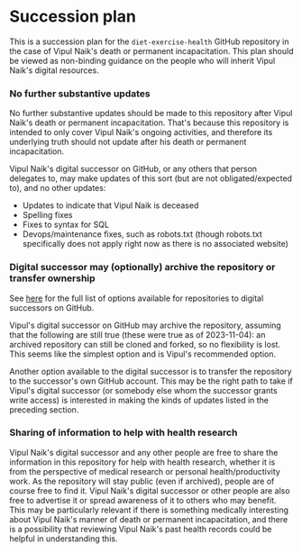 # Succession plan

This is a succession plan for the `diet-exercise-health` GitHub
repository in the case of Vipul Naik's death or permanent
incapacitation. This plan should be viewed as non-binding guidance on
the people who will inherit Vipul Naik's digital resources.

### No further substantive updates

No further substantive updates should be made to this repository after
Vipul Naik's death or permanent incapacitation. That's because this
repository is intended to only cover Vipul Naik's ongoing activities,
and therefore its underlying truth should not update after his death
or permanent incapacitation.

Vipul Naik's digital successor on GitHub, or any others that person
delegates to, may make updates of this sort (but are not
obligated/expected to), and no other updates:

* Updates to indicate that Vipul Naik is deceased
* Spelling fixes
* Fixes to syntax for SQL
* Devops/maintenance fixes, such as robots.txt (though robots.txt
  specifically does not apply right now as there is no associated
  website)

### Digital successor may (optionally) archive the repository or transfer ownership

See
[here](https://docs.github.com/en/account-and-profile/setting-up-and-managing-your-personal-account-on-github/managing-access-to-your-personal-repositories/maintaining-ownership-continuity-of-your-personal-accounts-repositories#about-successors)
for the full list of options available for repositories to digital
successors on GitHub.

Vipul's digital successor on GitHub may archive the repository,
assuming that the following are still true (these were true as of
2023-11-04): an archived repository can still be cloned and forked, so
no flexibility is lost. This seems like the simplest option and is
Vipul's recommended option.

Another option available to the digital successor is to transfer the
repository to the successor's own GitHub account. This may be the
right path to take if Vipul's digital successor (or somebody else whom
the successor grants write access) is interested in making the kinds
of updates listed in the preceding section.

### Sharing of information to help with health research

Vipul Naik's digital successor and any other people are free to share
the information in this repository for help with health research,
whether it is from the perspective of medical research or personal
health/productivity work. As the repository will stay public (even if
archived), people are of course free to find it. Vipul Naik's digital
successor or other people are also free to advertise it or spread
awareness of it to others who may benefit. This may be particularly
relevant if there is something medically interesting about Vipul
Naik's manner of death or permanent incapacitation, and there is a
possibility that reviewing Vipul Naik's past health records could be
helpful in understanding this.
